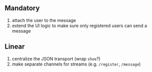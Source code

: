 ## Mandatory
1. attach the user to the message
1. extend the UI logic to make sure only registered users can send a message

## Linear
1. centralize the JSON transport (wrap `shoe`?)
1. make separate channels for streams (e.g. `/register`, `/message`)
